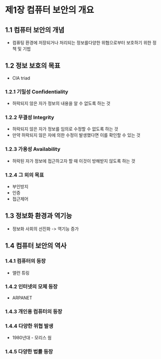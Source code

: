 # 제1장 컴퓨터 보안의 개요

## 1.1 컴퓨터 보안의 개념
* 컴퓨팅 환경에 저장되거나 처리되는 정보를다양한 위협으로부터 보호하기 위한 정책 및 기법

## 1.2 정보 보호의 목표
* CIA triad

### 1.2.1 기밀성 Confidentiality
* 허락되지 않은 자가 정보의 내용을 알 수 없도록 하는 것

### 1.2.2 무결성 Integrity
* 허락되지 않은 자가 정보를 임의로 수정할 수 없도록 하는 것
* 만약 허락되지 않은 자에 의한 수정이 발생했다면 이를 확인할 수 있는 것

### 1.2.3 가용성 Availability
* 허락된 자가 정보에 접근하고자 할 때 이것이 방해받지 않도록 하는 것

### 1.2.4 그 외의 목표
* 부인방지
* 인증
* 접근제어

## 1.3 정보화 환경과 역기능
* 정보화 사회의 선진화 -> 역기능 증가

## 1.4 컴퓨터 보안의 역사

### 1.4.1 컴퓨터의 등장
* 앨런 튜링

### 1.4.2 인터넷의 모체 등장
* ARPANET

### 1.4.3 개인용 컴퓨터의 등장

### 1.4.4 다양한 위협 발생
* 1980년대 - 모리스 웜

### 1.4.5 다양한 법률 등장
